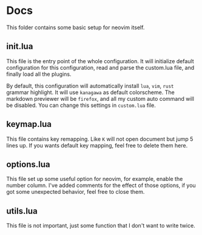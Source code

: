 # Docs

This folder contains some basic setup for neovim itself.

## init.lua

This file is the entry point of the whole configuration. It will initialize default configuration
for this configuration, read and parse the custom.lua file, and finally load all the plugins.

By default, this configuration will automatically install `lua`, `vim`, `rust` grammar highlight.
It will use `kanagawa` as default colorscheme. The markdown previewer will be `firefox`, and all
my custom auto command will be disabled. You can change this settings in `custom.lua` file.

## keymap.lua

This file contains key remapping. Like `K` will not open document but jump 5 lines up.
If you wants default key mapping, feel free to delete them here.

## options.lua

This file set up some useful option for neovim, for example, enable the number column.
I've added comments for the effect of those options, if you got some unexpected behavior, feel
free to close them.

## utils.lua

This file is not important, just some function that I don't want to write twice.
